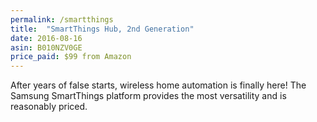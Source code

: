 ```yaml
---
permalink: /smartthings
title:  "SmartThings Hub, 2nd Generation"
date: 2016-08-16
asin: B010NZV0GE
price_paid: $99 from Amazon
---
```


After years of false starts, wireless home automation is finally here! The
Samsung SmartThings platform provides the most versatility and is reasonably
priced.
